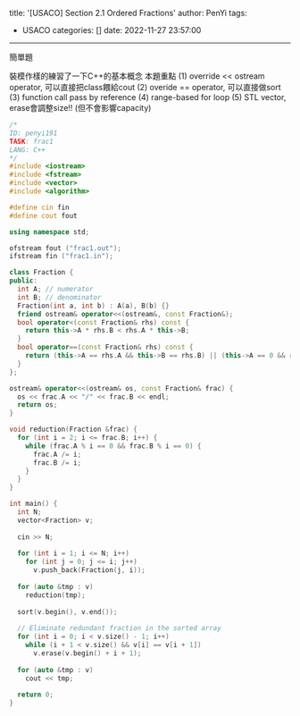 title: '[USACO] Section 2.1 Ordered Fractions'
author: PenYi
tags:
  - USACO
categories: []
date: 2022-11-27 23:57:00
---

簡單題

裝模作樣的練習了一下C++的基本概念
本題重點
(1) override << ostream operator, 可以直接把class餵給cout
(2) overide == operator, 可以直接做sort
(3) function call pass by reference
(4) range-based for loop
(5) STL vector, erase會調整size!! (但不會影響capacity)

```c++
/*
ID: penyi191
TASK: frac1
LANG: C++
*/
#include <iostream>
#include <fstream>
#include <vector>
#include <algorithm>

#define cin fin
#define cout fout

using namespace std;

ofstream fout ("frac1.out");
ifstream fin ("frac1.in");

class Fraction {
public:
  int A; // numerator
  int B; // denominator
  Fraction(int a, int b) : A(a), B(b) {}
  friend ostream& operator<<(ostream&, const Fraction&);
  bool operator<(const Fraction& rhs) const { 
    return this->A * rhs.B < rhs.A * this->B;
  }
  bool operator==(const Fraction& rhs) const {
    return (this->A == rhs.A && this->B == rhs.B) || (this->A == 0 && rhs.A == 0);
  }
};

ostream& operator<<(ostream& os, const Fraction& frac) {
  os << frac.A << "/" << frac.B << endl;
  return os;
}

void reduction(Fraction &frac) {
  for (int i = 2; i <= frac.B; i++) {
    while (frac.A % i == 0 && frac.B % i == 0) {
      frac.A /= i;
      frac.B /= i;
    }
  }
}

int main() {
  int N;
  vector<Fraction> v;
  
  cin >> N;
  
  for (int i = 1; i <= N; i++)
    for (int j = 0; j <= i; j++)
      v.push_back(Fraction(j, i));
  
  for (auto &tmp : v)
    reduction(tmp);
  
  sort(v.begin(), v.end());
  
  // Eliminate redundant fraction in the sorted array
  for (int i = 0; i < v.size() - 1; i++)
    while (i + 1 < v.size() && v[i] == v[i + 1])
      v.erase(v.begin() + i + 1);
  
  for (auto &tmp : v)
    cout << tmp;
  
  return 0;
}

```
